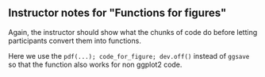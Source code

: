 ## Instructor notes for "Functions for figures"

Again, the instructor should show what the chunks of code do before letting
participants convert them into functions.

Here we use the `pdf(...); code_for_figure; dev.off()` instead of `ggsave` so
that the function also works for non ggplot2 code.
